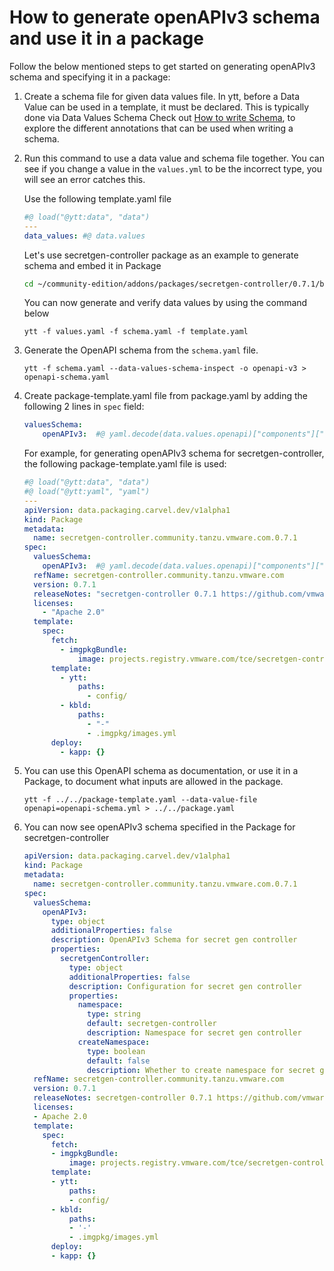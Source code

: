 # How to generate openAPIv3 schema and use it in a package

Follow the below mentioned steps to get started on generating openAPIv3 schema and specifying it in a package:

1. Create a schema file for given data values file. In ytt, before a Data Value can be used in a template, it must be declared. This is typically done via Data Values Schema
   Check out [How to write Schema](https://carvel.dev/ytt/docs/latest/how-to-write-schema/), to explore the different annotations that can be used when writing a schema.

2. Run this command to use a data value and schema file together. You can see if you change a value in the `values.yml` to be the incorrect type, you will see an error catches this.

   Use the following template.yaml file

    ```yaml
    #@ load("@ytt:data", "data")
    ---
    data_values: #@ data.values
    ```

   Let's use secretgen-controller package as an example to generate schema and embed it in Package

   ```bash
   cd ~/community-edition/addons/packages/secretgen-controller/0.7.1/bundle/config
   ```

   You can now generate and verify data values by using the command below

   `ytt -f values.yaml -f schema.yaml -f template.yaml`

3. Generate the OpenAPI schema from the `schema.yaml` file.

   `ytt -f schema.yaml --data-values-schema-inspect -o openapi-v3 > openapi-schema.yaml`

4. Create package-template.yaml file from package.yaml by adding the following 2 lines in `spec` field:

   ```yaml
   valuesSchema:
       openAPIv3:  #@ yaml.decode(data.values.openapi)["components"]["schemas"]["dataValues"]
   ```

   For example, for generating openAPIv3 schema for secretgen-controller, the following package-template.yaml file is used:

   ```yaml
   #@ load("@ytt:data", "data")
   #@ load("@ytt:yaml", "yaml")
   ---
   apiVersion: data.packaging.carvel.dev/v1alpha1
   kind: Package
   metadata:
     name: secretgen-controller.community.tanzu.vmware.com.0.7.1
   spec:
     valuesSchema:
       openAPIv3:  #@ yaml.decode(data.values.openapi)["components"]["schemas"]["dataValues"]
     refName: secretgen-controller.community.tanzu.vmware.com
     version: 0.7.1
     releaseNotes: "secretgen-controller 0.7.1 https://github.com/vmware-tanzu/carvel-secretgen-controller"
     licenses:
       - "Apache 2.0"
     template:
       spec:
         fetch:
           - imgpkgBundle:
               image: projects.registry.vmware.com/tce/secretgen-controller@sha256:4248e36490eb888d7f8bd0b62739a5acc3f178f67d8c2abfb3a6181b814c074e
         template:
           - ytt:
               paths:
                 - config/
           - kbld:
               paths:
                 - "-"
                 - .imgpkg/images.yml
         deploy:
           - kapp: {}
   ```

5. You can use this OpenAPI schema as documentation, or use it in a Package, to document what inputs are allowed in the package.

   `ytt -f ../../package-template.yaml --data-value-file openapi=openapi-schema.yml > ../../package.yaml`

6. You can now see openAPIv3 schema specified in the Package for secretgen-controller

   ```yaml
   apiVersion: data.packaging.carvel.dev/v1alpha1
   kind: Package
   metadata:
     name: secretgen-controller.community.tanzu.vmware.com.0.7.1
   spec:
     valuesSchema:
       openAPIv3:
         type: object
         additionalProperties: false
         description: OpenAPIv3 Schema for secret gen controller
         properties:
           secretgenController:
             type: object
             additionalProperties: false
             description: Configuration for secret gen controller
             properties:
               namespace:
                 type: string
                 default: secretgen-controller
                 description: Namespace for secret gen controller
               createNamespace:
                 type: boolean
                 default: false
                 description: Whether to create namespace for secret gen controller if not present
     refName: secretgen-controller.community.tanzu.vmware.com
     version: 0.7.1
     releaseNotes: secretgen-controller 0.7.1 https://github.com/vmware-tanzu/carvel-secretgen-controller
     licenses:
     - Apache 2.0
     template:
       spec:
         fetch:
         - imgpkgBundle:
             image: projects.registry.vmware.com/tce/secretgen-controller@sha256:5a77400c7c56f9a439d47e19086256587607e988cf0529702f87d5005724d472
         template:
         - ytt:
             paths:
             - config/
         - kbld:
             paths:
             - '-'
             - .imgpkg/images.yml
         deploy:
         - kapp: {}
   ```
